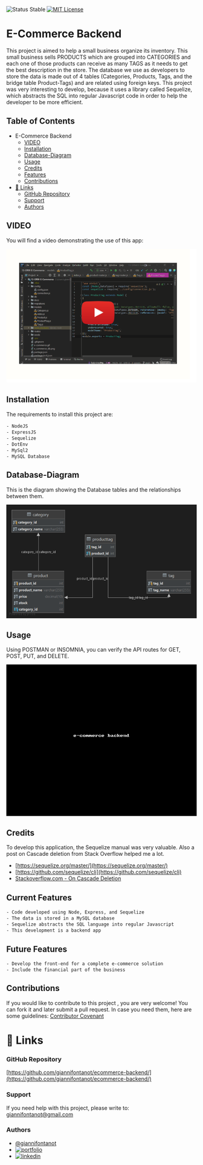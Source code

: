 
![Status Stable](https://img.shields.io/badge/Status-Stable-blue)
[![MIT License](https://img.shields.io/badge/License-MIT%20License-brightgreen)](https://github.com/tterb/atomic-design-ui/blob/master/LICENSEs)
# E-Commerce Backend
This project is aimed to help a small business organize its inventory. This small business sells PRODUCTS which are 
grouped into CATEGORIES and each one of those products can receive as many TAGS as it needs to get the best 
description in the store. The database we use as developers to store the data is made out of 4 tables (Categories, Products, Tags, and the bridge table Product-Tags) and are related using foreign keys. This project was very interesting to develop, because it uses a library called Sequelize, which abstracts the SQL into regular Javascript code in order to help the developer to be more efficient.  
## Table of Contents
- E-Commerce Backend
	* [VIDEO](#VIDEO)
	* [Installation](#installation)
	* [Database-Diagram](#Database-Diagram)	  
	* [Usage](#usage)
	* [Credits](#credits)
	* [Features](#features)
	* [Contributions](#contributions)
- [🔗 Links](#---links)
	+ [GitHub Repository](#github-repository)
	+ [Support](#support)
	+ [Authors](#authors)

## VIDEO
You will find a video demonstrating the use of this app:

  [![Foo](play-instructional-video-FINAL.png)](https://vimeo.com/587640028)


## Installation
The requirements to install this project are: 
`````````
- NodeJS 
- ExpressJS 
- Sequelize 
- DotEnv 
- MySql2 
- MySQL Database
`````````
## Database-Diagram
This is the diagram showing the Database tables and the relationships between them.

![e_commerce_db.png](ecommerce_db.png)

## Usage
Using POSTMAN or INSOMNIA, you can verify the API routes for GET, POST, PUT, and DELETE.

![e-commerce.gif](e-commerce.gif)
## Credits
To develop this application, the Sequelize manual was very valuable. Also a post on Cascade deletion from Stack 
Overflow helped me a lot.
 - [https://sequelize.org/master/](https://sequelize.org/master/)
 - [https://github.com/sequelize/cli](https://github.com/sequelize/cli)
 - [Stackoverflow.com - On Cascade Deletion](https://stackoverflow.com/questions/23128816/sequelize-js-ondelete-cascade-is-not-deleting-records-sequelize)

## Current Features
````````````````````````
- Code developed using Node, Express, and Sequelize
- The data is stored in a MySQL database
- Sequelize abstracts the SQL language into regular Javascript
- This development is a backend app
````````````````````````
## Future Features
````````````````````````
- Develop the front-end for a complete e-commerce solution
- Include the financial part of the business
````````````````````````
## Contributions
If you would like to contribute to this project , you are very welcome! You can fork it and later submit a pull request. 
In case you need them, here are some guidelines: [Contributor Covenant](https://www.contributor-covenant.org/)
# 🔗 Links
### GitHub Repository
[https://github.com/giannifontanot/ecommerce-backend/](https://github.com/giannifontanot/ecommerce-backend/)
### Support
If you need help with this project, please write to: [giannifontanot@gmail.com](https://mailto:giannifontanot@gmail.com)
### Authors
 - [@giannifontanot](https://www.github.com/giannifontanot)
 - [![portfolio](https://img.shields.io/badge/my_portfolio-000?style=for-the-badge&logo=ko-fi&logoColor=white)](https://giannifontanot.github.io/portfolio/)
 - [![linkedin](https://img.shields.io/badge/linkedin-0A66C2?style=for-the-badge&logo=linkedin&logoColor=white)](https://www.linkedin.com/in/gianni-fontanot/)